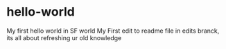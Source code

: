 # hello-world
My first hello world in SF world
My First edit to readme file in edits branck, its all about refreshing ur old knowledge
